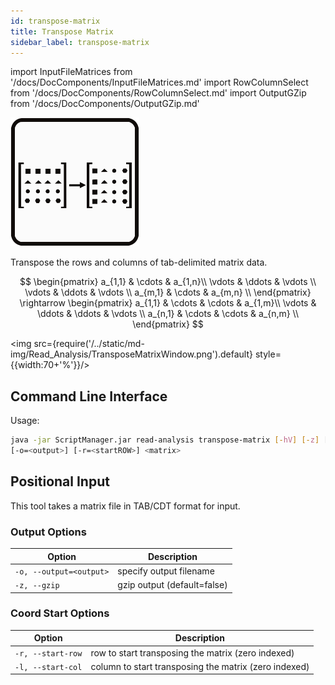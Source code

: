 ```yaml
---
id: transpose-matrix
title: Transpose Matrix
sidebar_label: transpose-matrix
---
```


import InputFileMatrices from '/docs/DocComponents/InputFileMatrices.md'
import RowColumnSelect from '/docs/DocComponents/RowColumnSelect.md'
import OutputGZip from '/docs/DocComponents/OutputGZip.md'

![transpose-matrix](/../static/icons/Read_Analysis/TransposeMatrix_square.svg)

Transpose the rows and columns of tab-delimited matrix data.

$$
\begin{pmatrix}
  a_{1,1} & \cdots & a_{1,n}\\
  \vdots & \ddots & \vdots \\
  \vdots & \ddots & \vdots \\
  a_{m,1} & \cdots & a_{m,n} \\
\end{pmatrix}
\rightarrow
\begin{pmatrix}
  a_{1,1} & \cdots & \cdots & a_{1,m}\\
  \vdots & \ddots & \ddots & \vdots \\
  a_{n,1} & \cdots & \cdots & a_{n,m} \\
\end{pmatrix}
$$

<img src={require('/../static/md-img/Read_Analysis/TransposeMatrixWindow.png').default} style={{width:70+'%'}}/>

<InputFileMatrices />

<RowColumnSelect />


## Command Line Interface

Usage:
```bash
java -jar ScriptManager.jar read-analysis transpose-matrix [-hV] [-z] [-l=<startCOL>]
[-o=<output>] [-r=<startROW>] <matrix>
```

## Positional Input

This tool takes a matrix file in TAB/CDT format for input.


### Output Options

| Option | Description |
| ------ | ----------- |
| `-o, --output=<output>` | specify output filename |
| `-z, --gzip`            | gzip output (default=false) |


### Coord Start Options

| Option | Description |
| ------ | ----------- |
| `-r, --start-row` | row to start transposing the matrix (zero indexed) |
| `-l, --start-col` | column to start transposing the matrix (zero indexed) |

[file-format]:/docs/Guides/Getting-Started/file-formats
